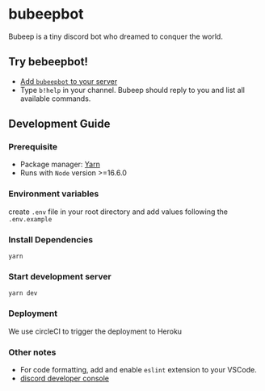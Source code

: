 # bubeepbot

Bubeep is a tiny discord bot who dreamed to conquer the world.

## Try bebeepbot!

- [Add `bubeepbot` to your server](https://discord.com/oauth2/authorize?client_id=707274116205641778&scope=bot)
- Type `b!help` in your channel. Bubeep should reply to you and list all available commands.

## Development Guide

### Prerequisite

- Package manager: [Yarn](https://classic.yarnpkg.com/en/docs/install/#windows-stable)
- Runs with `Node` version >=16.6.0

### Environment variables
create `.env` file in your root directory and add values following the `.env.example`

### Install Dependencies

```
yarn
```

### Start development server

```
yarn dev
```

### Deployment

We use circleCI to trigger the deployment to Heroku

### Other notes

- For code formatting, add and enable `eslint` extension to your VSCode.
- [discord developer console](https://discord.com/developers/applications)
